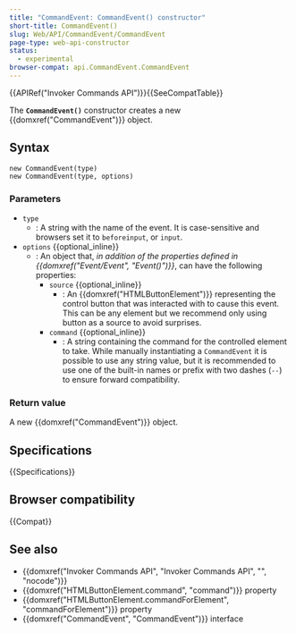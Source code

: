 ```yaml
---
title: "CommandEvent: CommandEvent() constructor"
short-title: CommandEvent()
slug: Web/API/CommandEvent/CommandEvent
page-type: web-api-constructor
status:
  - experimental
browser-compat: api.CommandEvent.CommandEvent
---
```


{{APIRef("Invoker Commands API")}}{{SeeCompatTable}}

The **`CommandEvent()`** constructor creates a new {{domxref("CommandEvent")}} object.

## Syntax

```js-nolint
new CommandEvent(type)
new CommandEvent(type, options)
```

### Parameters

- `type`
  - : A string with the name of the event.
    It is case-sensitive and browsers set it to `beforeinput`, or `input`.
- `options` {{optional_inline}}
  - : An object that, _in addition of the properties defined in {{domxref("Event/Event", "Event()")}}_, can have the following properties:
    - `source` {{optional_inline}}
      - : An {{domxref("HTMLButtonElement")}} representing the control button that was interacted with to cause this event. This can be any element but we recommend only using button as a source to avoid surprises.
    - `command` {{optional_inline}}
      - : A string containing the command for the controlled element to take. While manually instantiating a `CommandEvent` it is possible to use any string value, but it is recommended to use one of the built-in names or prefix with two dashes (`--`) to ensure forward compatibility.

### Return value

A new {{domxref("CommandEvent")}} object.

## Specifications

{{Specifications}}

## Browser compatibility

{{Compat}}

## See also

- {{domxref("Invoker Commands API", "Invoker Commands API", "", "nocode")}}
- {{domxref("HTMLButtonElement.command", "command")}} property
- {{domxref("HTMLButtonElement.commandForElement", "commandForElement")}} property
- {{domxref("CommandEvent", "CommandEvent")}} interface
